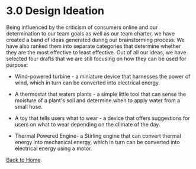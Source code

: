 # 3.0 Design Ideation

Being influenced by the criticism of consumers online and our determination to our team goals as well as our team charter, we have created a band of ideas generated during our brainstorming process. We have also ranked them into separate categories that determine whether they are the most effective to least effective. Out of all our ideas, we have selected four drafts that we are still focusing on how they can be used for purpose: 

- Wind-powered turbine - a miniature device that harnesses the power of wind, which in turn can be converted into electrical energy.

- A thermostat that waters plants - a simple little tool that can sense the moisture of a plant's soil and determine when to apply water from a small hose.

- A toy that tells users what to wear - a device that offers suggestions for users on what to wear depending on the climate of the day.

- Thermal Powered Engine- a Stirling engine that can convert thermal energy into mechanical energy, which in turn can be converted into electrical energy using a motor.


[Back to Home](README.md)
